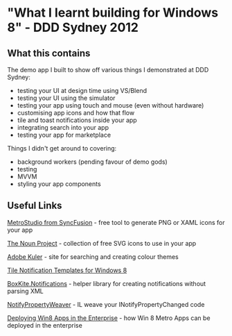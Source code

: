 "What I learnt building for Windows 8" - DDD Sydney 2012
=========

## What this contains

The demo app I built to show off various things I demonstrated at DDD Sydney:

 - testing your UI at design time using VS/Blend
 - testing your UI using the simulator
 - testing your app using touch and mouse (even without hardware)
 - customising app icons and how that flow
 - tile and toast notifications inside your app
 - integrating search into your app
 - testing your app for marketplace

Things I didn't get around to covering:

 - background workers (pending favour of demo gods)
 - testing
 - MVVM
 - styling your app components

## Useful Links

[MetroStudio from SyncFusion](http://www.syncfusion.com/downloads/metrostudio) - free tool to generate PNG or XAML icons for your app

[The Noun Project](http://thenounproject.com/) - collection of free SVG icons to use in your app

[Adobe Kuler](http://kuler.adobe.com/) - site for searching and creating colour themes

[Tile Notification Templates for Windows 8](http://msdn.microsoft.com/en-us/library/windows/apps/hh761491.aspx)
   
[BoxKite.Notifications](http://shiftkey.github.com/BoxKite.Notifications/) - helper library for creating notifications without parsing XML

[NotifyPropertyWeaver](http://code.google.com/p/notifypropertyweaver) - IL weave your INotifyPropertyChanged code 

[Deploying Win8 Apps in the Enterprise](http://blogs.msdn.com/b/windowsstore/archive/2012/04/25/deploying-metro-style-apps-to-businesses.aspx) - how Win 8 Metro Apps can be deployed in the enterprise